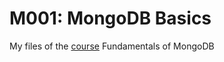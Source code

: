 # M001: MongoDB Basics

My files of the [course](https://university.mongodb.com/courses/M001/about) Fundamentals of MongoDB
